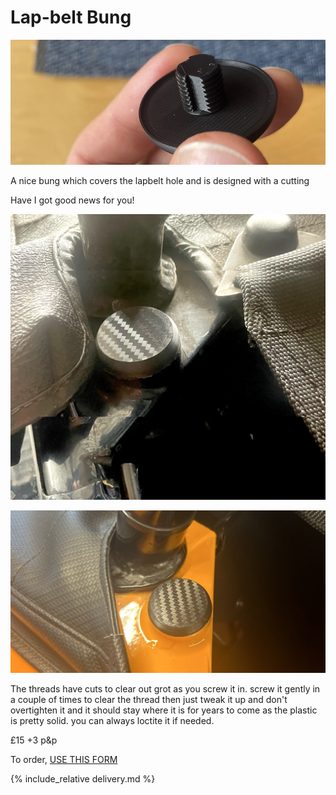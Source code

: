 # Lap-belt Bung
![lapbelt-bung](img/lapbelt-bung.jpg)

A nice bung which covers the lapbelt hole and is designed with a cutting 

Have I got good news for you!

![cap-carbon](img/cap-carbon.jpg)

![cap-carbon](img/cap.jpg)

The threads have cuts to clear out grot as you screw it in. 
screw it gently in a couple of times to clear the thread then just tweak it up and don't overtighten it and it should stay where it is for years to come as the plastic is pretty solid. you can always loctite it if needed. 

£15 +3 p&p 

To order,  [USE THIS FORM](https://forms.gle/DpTGsNrgPXGaVSZi8)

{% include_relative delivery.md %}
